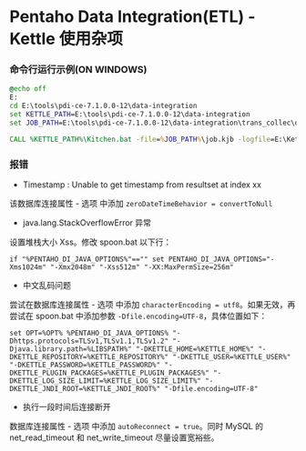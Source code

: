 # Pentaho Data Integration(ETL) - Kettle 使用杂项

### 命令行运行示例(ON WINDOWS)

```bat
@echo off
E:
cd E:\tools\pdi-ce-7.1.0.0-12\data-integration
set KETTLE_PATH=E:\tools\pdi-ce-7.1.0.0-12\data-integration
set JOB_PATH=E:\tools\pdi-ce-7.1.0.0-12\data-integration\trans_collec\original

CALL %KETTLE_PATH%\Kitchen.bat -file=%JOB_PATH%\job.kjb -logfile=E:\Kettle\original_sync.log -level=Error
```

### 报错

* Timestamp : Unable to get timestamp from resultset at index xx

该数据库连接属性 - 选项 中添加 `zeroDateTimeBehavior = convertToNull`

* java.lang.StackOverflowError 异常

设置堆栈大小 Xss。修改 spoon.bat 以下行：

```
if "%PENTAHO_DI_JAVA_OPTIONS%"=="" set PENTAHO_DI_JAVA_OPTIONS="-Xms1024m" "-Xmx2048m" "-Xss512m" "-XX:MaxPermSize=256m"
```

* 中文乱码问题

尝试在数据库连接属性 - 选项 中添加 `characterEncoding = utf8`。如果无效，再尝试在 spoon.bat 中添加参数 `-Dfile.encoding=UTF-8`，具体位置如下：

```
set OPT=%OPT% %PENTAHO_DI_JAVA_OPTIONS% "-Dhttps.protocols=TLSv1,TLSv1.1,TLSv1.2" "-Djava.library.path=%LIBSPATH%" "-DKETTLE_HOME=%KETTLE_HOME%" "-DKETTLE_REPOSITORY=%KETTLE_REPOSITORY%" "-DKETTLE_USER=%KETTLE_USER%" "-DKETTLE_PASSWORD=%KETTLE_PASSWORD%" "-DKETTLE_PLUGIN_PACKAGES=%KETTLE_PLUGIN_PACKAGES%" "-DKETTLE_LOG_SIZE_LIMIT=%KETTLE_LOG_SIZE_LIMIT%" "-DKETTLE_JNDI_ROOT=%KETTLE_JNDI_ROOT%" "-Dfile.encoding=UTF-8"
```

* 执行一段时间后连接断开

数据库连接属性 - 选项 中添加 `autoReconnect = true`。同时 MySQL 的 net_read_timeout 和 net_write_timeout 尽量设置宽裕些。